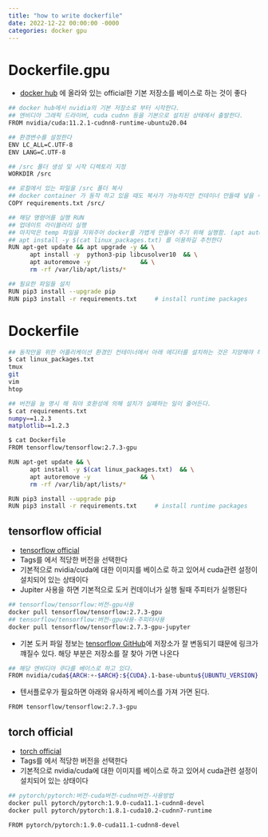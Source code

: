 ```yaml
---
title: "how to write dockerfile"
date: 2022-12-22 00:00:00 -0000
categories: docker gpu
---
```


# Dockerfile.gpu
- [docker hub](https://hub.docker.com) 에 올라와 있는 official한 기본 저장소를 베이스로 하는 것이 좋다

```bash
## docker hub에서 nvidia의 기본 저장소로 부터 시작한다.
## 엔비디아 그래픽 드라이버, cuda cudnn 등을 기본으로 설치된 상태에서 출발한다.
FROM nvidia/cuda:11.2.1-cudnn8-runtime-ubuntu20.04

## 환경변수를 설정한다
ENV LC_ALL=C.UTF-8
ENV LANG=C.UTF-8

## /src 폴더 생성 및 시작 디렉토리 지정
WORKDIR /src

## 로컬에서 있는 파일을 /src 폴더 복사
## docker container 가 동작 하고 있을 때도 복사가 가능하지만 컨테이너 만들떄 넣을 수도 있다
COPY requirements.txt /src/

## 해당 명령어를 실행 RUN
## 업데이트 라이블러리 실행 
## 마지막은 temp 파일을 지워주어 docker를 가볍게 만들어 주기 위해 실행함. (apt auto remove 와 rm)
## apt install -y $(cat linux_packages.txt) 를 이용하길 추천한다
RUN apt-get update && apt upgrade -y && \
      apt install -y  python3-pip libcusolver10  && \
      apt autoremove -y              && \
      rm -rf /var/lib/apt/lists/*

## 필요한 파일들 설치
RUN pip3 install --upgrade pip
RUN pip3 install -r requirements.txt     # install runtime packages
```

# Dockerfile
```bash
## 동작만을 위한 어플리케이션 환경인 컨테이너에서 아래 에디터를 설치하는 것은 지양해야 하지만 필요할땐 사용하자.
$ cat linux_packages.txt
tmux
git
vim
htop

## 버전을 늘 명시 해 줘야 호환성에 의해 설치가 실패하는 일이 줄어든다.
$ cat requirements.txt
numpy==1.2.3
matplotlib==1.2.3

$ cat Dockerfile
FROM tensorflow/tensorflow:2.7.3-gpu

RUN apt-get update && \
      apt install -y $(cat linux_packages.txt)  && \
      apt autoremove -y              && \
      rm -rf /var/lib/apt/lists/*

RUN pip3 install --upgrade pip
RUN pip3 install -r requirements.txt     # install runtime packages
```

## tensorflow official
- [tensorflow official](https://hub.docker.com/r/tensorflow/tensorflow/)
- Tags를 에서 적당한 버전을 선택한다
- 기본적으로 nvidia/cuda에 대한 이미지를 베이스로 하고 있어서 cuda관련 설정이 설치되어 있는 상태이다 
- Jupiter 사용을 하면 기본적으로 도커 컨데이너가 실행 될때 주피터가 실행된다 
```bash
## tensorflow/tensorflow:버전-gpu사용
docker pull tensorflow/tensorflow:2.7.3-gpu
## tensorflow/tensorflow:버전-gpu사용-주피터사용
docker pull tensorflow/tensorflow:2.7.3-gpu-jupyter
```
  - 기본 도커 파일 정보는 [tensorflow GitHub](https://github.com/tensorflow/tensorflow/blob/master/tensorflow/tools/dockerfiles/dockerfiles/devel-gpu.Dockerfile)에 저장소가 잘 변동되기 떄문에 링크가 꺠질수 있다. 해당 부분은 저장소를 잘 찾아 가면 나온다
```bash
## 해당 엔비디아 쿠다를 베이스로 하고 있다.
FROM nvidia/cuda${ARCH:+-$ARCH}:${CUDA}.1-base-ubuntu${UBUNTU_VERSION} as base
```
- 텐서플로우가 필요하면 아래와 유사하게 베이스를 가져 가면 된다.
```bash
FROM tensorflow/tensorflow:2.7.3-gpu
```

## torch official
 - [torch official](https://hub.docker.com/r/pytorch/pytorch)
- Tags를 에서 적당한 버전을 선택한다
- 기본적으로 nvidia/cuda에 대한 이미지를 베이스로 하고 있어서 cuda관련 설정이 설치되어 있는 상태이다 
```bash
## pytorch/pytorch:버전-cuda버전-cudnn버전-사용방법
docker pull pytorch/pytorch:1.9.0-cuda11.1-cudnn8-devel
docker pull pytorch/pytorch:1.8.1-cuda10.2-cudnn7-runtime
```

```bash
FROM pytorch/pytorch:1.9.0-cuda11.1-cudnn8-devel
```
